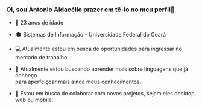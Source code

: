 ### Oi, sou Antonio Aldacélio prazer em tê-lo no meu perfil👋
<!-- ### Hi, I'm Antonio Aldacélio, nice to have you on my profile👋 -->

- 👤 23 anos de idade
<!-- - 👤 23 years old -->

- 🎓 Sistemas de Informação - Universidade Federal do Ceará
<!-- - 🎓 Information Systems - Federal University of Ceará -->

- 💻 Atualmente estou em busca de oportunidades para ingressar no mercado
de trabalho.
<!--- 💻 I am currently looking for opportunities to enter the market
of work.-->

- 🌱 Atualmente estou buscando aprender mais sobre linguagens que já conheço<br>
para aperfeiçoar mais ainda meus conhecimentos.
<!--- 🌱 I'm currently looking to learn more about languages I already know<br>
to further improve my knowledge.-->


- 👯 Estou em busca de colaborar com novos projetos, sejam eles desktop, web ou mobile.
<!--- 👯 I'm looking to collaborate with new projects, whether desktop, web or mobile.-->

